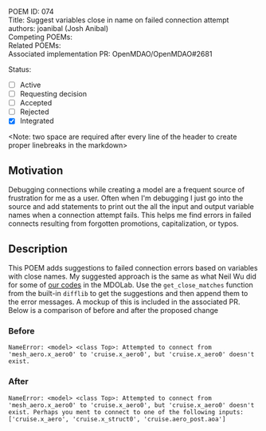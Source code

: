 POEM ID:  074  
Title: Suggest variables close in name on failed connection attempt  
authors: joanibal (Josh Anibal)  
Competing POEMs:  
Related POEMs:  
Associated implementation PR: OpenMDAO/OpenMDAO#2681  

Status:

- [ ] Active
- [ ] Requesting decision
- [ ] Accepted
- [ ] Rejected
- [x] Integrated

<Note: two space are required after every line of the header to create proper linebreaks in the markdown>


## Motivation
Debugging connections while creating a model are a frequent source of frustration for me as a user. 
Often when I'm debugging I just go into the source and add statements to print out the all the input and output variable names when a connection attempt fails.
This helps me find errors in failed connects resulting from forgotten promotions, capitalization, or typos. 

## Description
This POEM adds suggestions to failed connection errors based on variables with close names.
My suggested approach is the same as what Neil Wu did for some of [our codes](https://github.com/mdolab/baseclasses/pull/32) in the MDOLab.
Use the `get_close_matches` function from the built-in `difflib` to get the suggestions and then append them to the error messages. 
A mockup of this is included in the associated PR.
Below is a comparison of before and after the proposed change

### Before
```
NameError: <model> <class Top>: Attempted to connect from 'mesh_aero.x_aero0' to 'cruise.x_aero0', but 'cruise.x_aero0' doesn't exist.
```


### After
```
NameError: <model> <class Top>: Attempted to connect from 'mesh_aero.x_aero0' to 'cruise.x_aero0', but 'cruise.x_aero0' doesn't exist. Perhaps you ment to connect to one of the following inputs:['cruise.x_aero', 'cruise.x_struct0', 'cruise.aero_post.aoa']
```






